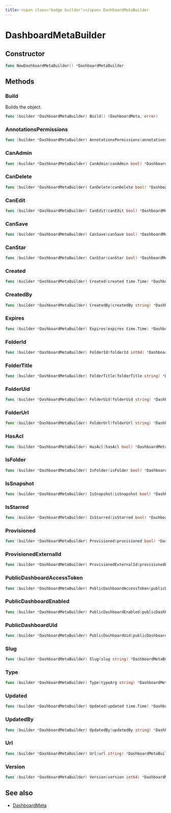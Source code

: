 ```yaml
---
title: <span class="badge builder"></span> DashboardMetaBuilder
---
```

# <span class="badge builder"></span> DashboardMetaBuilder

## Constructor

```go
func NewDashboardMetaBuilder() *DashboardMetaBuilder
```
## Methods

### <span class="badge object-method"></span> Build

Builds the object.

```go
func (builder *DashboardMetaBuilder) Build() (DashboardMeta, error)
```

### <span class="badge object-method"></span> AnnotationsPermissions

```go
func (builder *DashboardMetaBuilder) AnnotationsPermissions(annotationsPermissions cog.Builder[dashboard.AnnotationPermission]) *DashboardMetaBuilder
```

### <span class="badge object-method"></span> CanAdmin

```go
func (builder *DashboardMetaBuilder) CanAdmin(canAdmin bool) *DashboardMetaBuilder
```

### <span class="badge object-method"></span> CanDelete

```go
func (builder *DashboardMetaBuilder) CanDelete(canDelete bool) *DashboardMetaBuilder
```

### <span class="badge object-method"></span> CanEdit

```go
func (builder *DashboardMetaBuilder) CanEdit(canEdit bool) *DashboardMetaBuilder
```

### <span class="badge object-method"></span> CanSave

```go
func (builder *DashboardMetaBuilder) CanSave(canSave bool) *DashboardMetaBuilder
```

### <span class="badge object-method"></span> CanStar

```go
func (builder *DashboardMetaBuilder) CanStar(canStar bool) *DashboardMetaBuilder
```

### <span class="badge object-method"></span> Created

```go
func (builder *DashboardMetaBuilder) Created(created time.Time) *DashboardMetaBuilder
```

### <span class="badge object-method"></span> CreatedBy

```go
func (builder *DashboardMetaBuilder) CreatedBy(createdBy string) *DashboardMetaBuilder
```

### <span class="badge object-method"></span> Expires

```go
func (builder *DashboardMetaBuilder) Expires(expires time.Time) *DashboardMetaBuilder
```

### <span class="badge object-method"></span> FolderId

```go
func (builder *DashboardMetaBuilder) FolderId(folderId int64) *DashboardMetaBuilder
```

### <span class="badge object-method"></span> FolderTitle

```go
func (builder *DashboardMetaBuilder) FolderTitle(folderTitle string) *DashboardMetaBuilder
```

### <span class="badge object-method"></span> FolderUid

```go
func (builder *DashboardMetaBuilder) FolderUid(folderUid string) *DashboardMetaBuilder
```

### <span class="badge object-method"></span> FolderUrl

```go
func (builder *DashboardMetaBuilder) FolderUrl(folderUrl string) *DashboardMetaBuilder
```

### <span class="badge object-method"></span> HasAcl

```go
func (builder *DashboardMetaBuilder) HasAcl(hasAcl bool) *DashboardMetaBuilder
```

### <span class="badge object-method"></span> IsFolder

```go
func (builder *DashboardMetaBuilder) IsFolder(isFolder bool) *DashboardMetaBuilder
```

### <span class="badge object-method"></span> IsSnapshot

```go
func (builder *DashboardMetaBuilder) IsSnapshot(isSnapshot bool) *DashboardMetaBuilder
```

### <span class="badge object-method"></span> IsStarred

```go
func (builder *DashboardMetaBuilder) IsStarred(isStarred bool) *DashboardMetaBuilder
```

### <span class="badge object-method"></span> Provisioned

```go
func (builder *DashboardMetaBuilder) Provisioned(provisioned bool) *DashboardMetaBuilder
```

### <span class="badge object-method"></span> ProvisionedExternalId

```go
func (builder *DashboardMetaBuilder) ProvisionedExternalId(provisionedExternalId string) *DashboardMetaBuilder
```

### <span class="badge object-method"></span> PublicDashboardAccessToken

```go
func (builder *DashboardMetaBuilder) PublicDashboardAccessToken(publicDashboardAccessToken string) *DashboardMetaBuilder
```

### <span class="badge object-method"></span> PublicDashboardEnabled

```go
func (builder *DashboardMetaBuilder) PublicDashboardEnabled(publicDashboardEnabled bool) *DashboardMetaBuilder
```

### <span class="badge object-method"></span> PublicDashboardUid

```go
func (builder *DashboardMetaBuilder) PublicDashboardUid(publicDashboardUid string) *DashboardMetaBuilder
```

### <span class="badge object-method"></span> Slug

```go
func (builder *DashboardMetaBuilder) Slug(slug string) *DashboardMetaBuilder
```

### <span class="badge object-method"></span> Type

```go
func (builder *DashboardMetaBuilder) Type(typeArg string) *DashboardMetaBuilder
```

### <span class="badge object-method"></span> Updated

```go
func (builder *DashboardMetaBuilder) Updated(updated time.Time) *DashboardMetaBuilder
```

### <span class="badge object-method"></span> UpdatedBy

```go
func (builder *DashboardMetaBuilder) UpdatedBy(updatedBy string) *DashboardMetaBuilder
```

### <span class="badge object-method"></span> Url

```go
func (builder *DashboardMetaBuilder) Url(url string) *DashboardMetaBuilder
```

### <span class="badge object-method"></span> Version

```go
func (builder *DashboardMetaBuilder) Version(version int64) *DashboardMetaBuilder
```

## See also

 * <span class="badge object-type-struct"></span> [DashboardMeta](./object-DashboardMeta.md)
